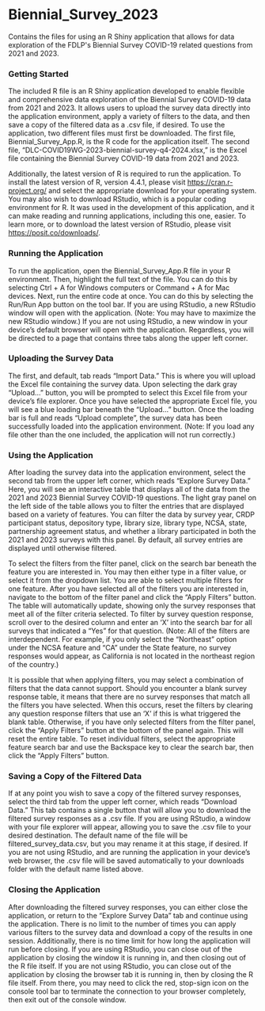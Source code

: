 # Biennial_Survey_2023
Contains the files for using an R Shiny application that allows for data exploration of the FDLP's Biennial Survey COVID-19 related questions from 2021 and 2023.


### Getting Started

The included R file is an R Shiny application developed to enable flexible and comprehensive data exploration of the Biennial Survey COVID-19 data from 2021 and 2023. It allows users to upload the survey data directly into the application environment, apply a variety of filters to the data, and then save a copy of the filtered data as a .csv file, if desired. To use the application, two different files must first be downloaded. The first file, Biennial_Survey_App.R, is the R code for the application itself. The second file, “DLC-COVID19WG-2023-biennial-survey-q4-2024.xlsx,” is the Excel file containing the Biennial Survey COVID-19 data from 2021 and 2023.

Additionally, the latest version of R is required to run the application. To install the latest version of R, version 4.4.1, please visit https://cran.r-project.org/ and select the appropriate download for your operating system. You may also wish to download RStudio, which is a popular coding environment for R. It was used in the development of this application, and it can make reading and running applications, including this one, easier. To learn more, or to download the latest version of RStudio, please visit https://posit.co/downloads/.

### Running the Application

To run the application, open the Biennial_Survey_App.R file in your R environment. Then, highlight the full text of the file. You can do this by selecting Ctrl + A for Windows computers or Command + A for Mac devices. Next, run the entire code at once. You can do this by selecting the Run/Run App button on the tool bar. If you are using RStudio, a new RStudio window will open with the application. (Note: You may have to maximize the new RStudio window.) If you are not using RStudio, a new window in your device’s default browser will open with the application. Regardless, you will be directed to a page that contains three tabs along the upper left corner.

### Uploading the Survey Data

The first, and default, tab reads “Import Data.” This is where you will upload the Excel file containing the survey data. Upon selecting the dark gray “Upload…” button, you will be prompted to select this Excel file from your device’s file explorer. Once you have selected the appropriate Excel file, you will see a blue loading bar beneath the “Upload…” button. Once the loading bar is full and reads “Upload complete”, the survey data has been successfully loaded into the application environment. (Note: If you load any file other than the one included, the application will not run correctly.)

### Using the Application

After loading the survey data into the application environment, select the second tab from the upper left corner, which reads “Explore Survey Data.” Here, you will see an interactive table that displays all of the data from the 2021 and 2023 Biennial Survey COVID-19 questions. The light gray panel on the left side of the table allows you to filter the entries that are displayed based on a variety of features. You can filter the data by survey year, CRDP participant status, depository type, library size, library type, NCSA, state, partnership agreement status, and whether a library participated in both the 2021 and 2023 surveys with this panel. By default, all survey entries are displayed until otherwise filtered. 

To select the filters from the filter panel, click on the search bar beneath the feature you are interested in. You may then either type in a filter value, or select it from the dropdown list. You are able to select multiple filters for one feature. After you have selected all of the filters you are interested in, navigate to the bottom of the filter panel and click the “Apply Filters” button. The table will automatically update, showing only the survey responses that meet all of the filter criteria selected. To filter by survey question response, scroll over to the desired column and enter an ‘X’ into the search bar for all surveys that indicated a “Yes” for that question. (Note: All of the filters are interdependent. For example, if you only select the “Northeast” option under the NCSA feature and “CA” under the State feature, no survey responses would appear, as California is not located in the northeast region of the country.)

It is possible that when applying filters, you may select a combination of filters that the data cannot support. Should you encounter a blank survey response table, it means that there are no survey responses that match all the filters you have selected. When this occurs, reset the filters by clearing any question response filters that use an ‘X’ if this is what triggered the blank table. Otherwise, if you have only selected filters from the filter panel, click the “Apply Filters” button at the bottom of the panel again. This will reset the entire table. To reset individual filters, select the appropriate feature search bar and use the Backspace key to clear the search bar, then click the “Apply Filters” button.

### Saving a Copy of the Filtered Data

If at any point you wish to save a copy of the filtered survey responses, select the third tab from the upper left corner, which reads “Download Data.” This tab contains a single button that will allow you to download the filtered survey responses as a .csv file. If you are using RStudio, a window with your file explorer will appear, allowing you to save the .csv file to your desired destination. The default name of the file will be filtered_survey_data.csv, but you may rename it at this stage, if desired. If you are not using RStudio, and are running the application in your device’s web browser, the .csv file will be saved automatically to your downloads folder with the default name listed above.

### Closing the Application

After downloading the filtered survey responses, you can either close the application, or return to the “Explore Survey Data” tab and continue using the application. There is no limit to the number of times you can apply various filters to the survey data and download a copy of the results in one session. Additionally, there is no time limit for how long the application will run before closing. If you are using RStudio, you can close out of the application by closing the window it is running in, and then closing out of the R file itself. If you are not using RStudio, you can close out of the application by closing the browser tab it is running in, then by closing the R file itself. From there, you may need to click the red, stop-sign icon on the console tool bar to terminate the connection to your browser completely, then exit out of the console window.
